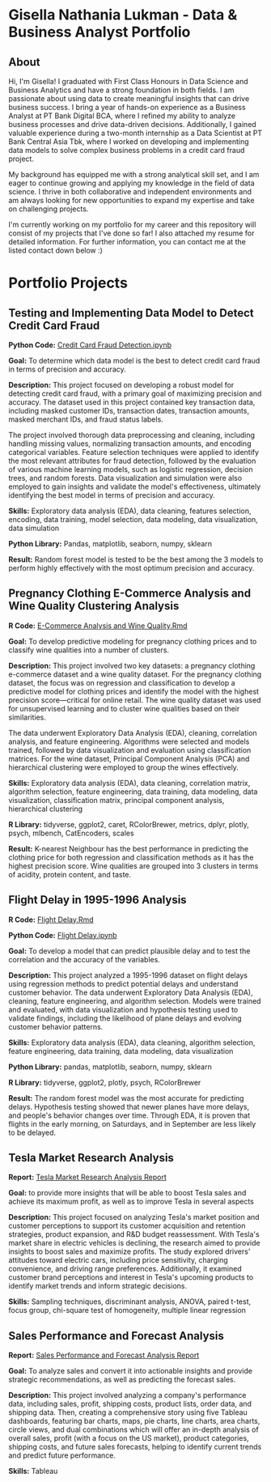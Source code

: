 # Gisella Nathania Lukman - Data & Business Analyst Portfolio

## About

Hi, I'm Gisella! I graduated with First Class Honours in Data Science and Business Analytics and have a strong foundation in both fields. I am passionate about using data to create meaningful insights that can drive business success. I bring a year of hands-on experience as a Business Analyst at PT Bank Digital BCA, where I refined my ability to analyze business processes and drive data-driven decisions. Additionally, I gained valuable experience during a two-month internship as a Data Scientist at PT Bank Central Asia Tbk, where I worked on developing and implementing data models to solve complex business problems in a credit card fraud project. 

My background has equipped me with a strong analytical skill set, and I am eager to continue growing and applying my knowledge in the field of data science. I thrive in both collaborative and independent environments and am always looking for new opportunities to expand my expertise and take on challenging projects.

I'm currently working on my portfolio for my career and this repository will consist of my projects that I've done so far! I also attached my resume for detailed information.
For further information, you can contact me at the listed contact down below :)


# Portfolio Projects
## Testing and Implementing Data Model to Detect Credit Card Fraud

**Python Code:** [Credit Card Fraud Detection.ipynb](https://github.com/gisellanathaniaa/Portfolio-Project/blob/main/Credit%20Card%20Fraud%20Detection.ipynb)

**Goal:** To determine which data model is the best to detect credit card fraud in terms of precision and accuracy.

**Description:** This project focused on developing a robust model for detecting credit card fraud, with a primary goal of maximizing precision and accuracy. The dataset used in this project contained key transaction data, including masked customer IDs, transaction dates, transaction amounts, masked merchant IDs, and fraud status labels.

The project involved thorough data preprocessing and cleaning, including handling missing values, normalizing transaction amounts, and encoding categorical variables. Feature selection techniques were applied to identify the most relevant attributes for fraud detection, followed by the evaluation of various machine learning models, such as logistic regression, decision trees, and random forests. Data visualization and simulation were also employed to gain insights and validate the model's effectiveness, ultimately identifying the best model in terms of precision and accuracy.

**Skills:** Exploratory data analysis (EDA), data cleaning, features selection, encoding, data training, model selection, data modeling, data visualization, data simulation

**Python Library:** Pandas, matplotlib, seaborn, numpy, sklearn

**Result:** Random forest model is tested to be the best among the 3 models to perform highly effectively with the most optimum precision and accuracy.


## Pregnancy Clothing E-Commerce Analysis and Wine Quality Clustering Analysis

**R Code:** [E-Commerce Analysis and Wine Quality.Rmd](https://github.com/gisellanathaniaa/Portfolio-Project/blob/main/E-Commerce%20Analysis%20and%20Wine%20Quality.Rmd)

**Goal:** To develop predictive modeling for pregnancy clothing prices and to classify wine qualities into a number of clusters.

**Description:** This project involved two key datasets: a pregnancy clothing e-commerce dataset and a wine quality dataset. For the pregnancy clothing dataset, the focus was on regression and classification to develop a predictive model for clothing prices and identify the model with the highest precision score—critical for online retail. The wine quality dataset was used for unsupervised learning and to cluster wine qualities based on their similarities.

The data underwent Exploratory Data Analysis (EDA), cleaning, correlation analysis, and feature engineering. Algorithms were selected and models trained, followed by data visualization and evaluation using classification matrices. For the wine dataset, Principal Component Analysis (PCA) and hierarchical clustering were employed to group the wines effectively.

**Skills:** Exploratory data analysis (EDA), data cleaning, correlation matrix, algorithm selection, feature engineering, data training, data modeling, data visualization, classification matrix, principal component analysis, hierarchical clustering

**R Library:** tidyverse, ggplot2, caret, RColorBrewer, metrics, dplyr, plotly, psych, mlbench, CatEncoders, scales

**Result:** K-nearest Neighbour has the best performance in predicting the clothing price for both regression and classification methods as it has the highest precision score. Wine qualities are grouped into 3 clusters in terms of acidity, protein content, and taste.


## Flight Delay in 1995-1996 Analysis
**R Code:** [Flight Delay.Rmd](https://github.com/gisellanathaniaa/Portfolio-Project/blob/main/Flight%20Delay%20Analysis.Rmd)

**Python Code:** [Flight Delay.ipynb](https://github.com/gisellanathaniaa/Portfolio-Project/blob/main/Flight%20Delay.ipynb)

**Goal:** To develop a model that can predict plausible delay and to test the correlation and the accuracy of the variables.

**Description:** This project analyzed a 1995-1996 dataset on flight delays using regression methods to predict potential delays and understand customer behavior. The data underwent Exploratory Data Analysis (EDA), cleaning, feature engineering, and algorithm selection. Models were trained and evaluated, with data visualization and hypothesis testing used to validate findings, including the likelihood of plane delays and evolving customer behavior patterns.

**Skills:** Exploratory data analysis (EDA), data cleaning, algorithm selection, feature engineering, data training, data modeling, data visualization

**Python Library:** pandas, matplotlib, seaborn, numpy, sklearn

**R Library:** tidyverse, ggplot2, plotly, psych, RColorBrewer

**Result:** The random forest model was the most accurate for predicting delays. Hypothesis testing showed that newer planes have more delays, and people's behavior changes over time. Through EDA, it is proven that flights in the early morning, on Saturdays, and in September are less likely to be delayed.


## Tesla Market Research Analysis
**Report:** [Tesla Market Research Analysis Report](https://drive.google.com/drive/folders/1_QeS6H9evtDnnJJ4Qml4wZ1--BxS13iB?usp=share_link)

**Goal:** to provide more insights that will be able to boost Tesla sales and achieve its maximum profit, as well as to improve Tesla in several aspects

**Description:** This project focused on analyzing Tesla's market position and customer perceptions to support its customer acquisition and retention strategies, product expansion, and R&D budget reassessment. With Tesla's market share in electric vehicles is declining, the research aimed to provide insights to boost sales and maximize profits. The study explored drivers' attitudes toward electric cars, including price sensitivity, charging convenience, and driving range preferences. Additionally, it examined customer brand perceptions and interest in Tesla's upcoming products to identify market trends and inform strategic decisions.

**Skills:** Sampling techniques, discriminant analysis, ANOVA, paired t-test, focus group, chi-square test of homogeneity, multiple linear regression



## Sales Performance and Forecast Analysis
**Report:** [Sales Performance and Forecast Analysis Report](https://drive.google.com/drive/folders/1_QeS6H9evtDnnJJ4Qml4wZ1--BxS13iB?usp=share_link)

**Goal:** To analyze sales and convert it into actionable insights and provide strategic recommendations, as well as predicting the forecast sales.

**Description:** This project involved analyzing a company's performance data, including sales, profit, shipping costs, product lists, order data, and shipping data. Then, creating a comprehensive story using five Tableau dashboards, featuring bar charts, maps, pie charts, line charts, area charts, circle views, and dual combinations which will offer an in-depth analysis of overall sales, profit (with a focus on the US market), product categories, shipping costs, and future sales forecasts, helping to identify current trends and predict future performance.

**Skills:** Tableau


